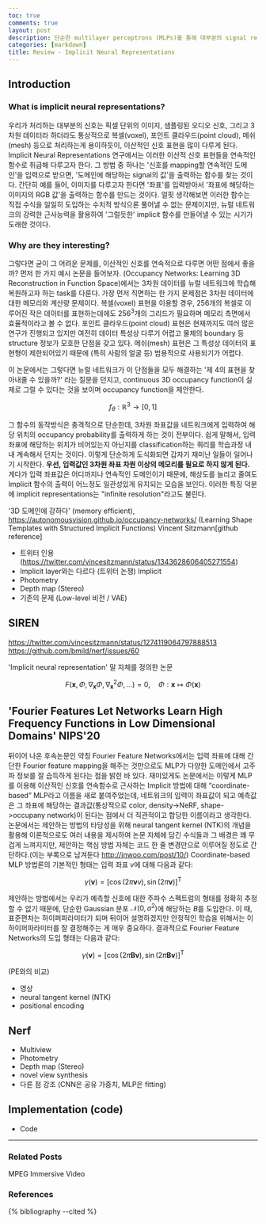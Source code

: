 ```yaml
---
toc: true
comments: true
layout: post
description: 단순한 multilayer perceptrons (MLPs)를 통해 대부분의 signal representations를 근사하는 방법으로, 최근 여러 vision task에서 압도적인 성능으로 대표 방법이 되어가고 있는 'implicit neural representations' 계열의 대표 논문들에 대하여 서술한다.  
categories: [markdown]
title: Review - Implicit Neural Representations 
---
```



## Introduction
### What is implicit neural representations?
우리가 처리하는 대부분의 신호는 픽셀 단위의 이미지, 샘플링된 오디오 신호, 그리고 3차원 데이터라 하더라도 통상적으로 복셀(voxel), 포인트 클라우드(point cloud), 메쉬(mesh) 등으로 처리하는게 용이하듯이, 이산적인 신호 표현을 많이 다루게 된다. Implicit Neural Representations 연구에서는 이러한 이산적 신호 표현들을 연속적인 함수로 취급해 다루고자 한다. 그 방법 중 하나는 '신호를 mapping할 연속적인 도메인'을 입력으로 받으면, '도메인에 해당하는 signal의 값'을 출력하는 함수를 찾는 것이다. 간단히 예를 들어, 이미지를 다루고자 한다면 '좌표'를 입력받아서 '좌표에 해당하는 이미지의 RGB 값'을 출력하는 함수를 만드는 것이다. 얼핏 생각해보면 이러한 함수는 직접 수식을 일일히 도입하는 수치적 방식으론 풀어낼 수 없는 문제이지만, 뉴럴 네트워크의 강력한 근사능력을 활용하여 '그럴듯한' implicit 함수를 만들어낼 수 있는 시기가 도래한 것이다.

### Why are they interesting?
그렇다면 굳이 그 어려운 문제를, 이산적인 신호를 연속적으로 다루면 어떤 점에서 좋을까? 먼저 한 가지 예시 논문을 들어보자. (Occupancy Networks: Learning 3D Reconstruction in Function Space)에서는 3차원 데이터를 뉴럴 네트워크에 학습해 복원하고자 하는 task를 다룬다. 가장 먼저 직면하는 한 가지 문제점은 3차원 데이터에 대한 메모리와 계산량 문제이다. 복셀(voxel) 표현을 이용할 경우, 256개의 복셀로 이루어진 작은 데이터를 표현하는데에도 $256^{3}$개의 그리드가 필요하며 메모리 측면에서 효율적이라고 볼 수 없다. 포인트 클라우드(point cloud) 표현은 현재까지도 여러 많은 연구가 진행되고 있지만 여전히 데이터 특성상 다루기 어렵고 물체의 boundary 등 structure 정보가 모호한 단점을 갖고 있다. 메쉬(mesh) 표현은 그 특성상 데이터의 표현형이 제한되어있기 때문에 (특히 사람의 얼굴 등) 범용적으로 사용되기가 어렵다. 

이 논문에서는 그렇다면 뉴럴 네트워크가 이 단점들을 모두 해결하는 '제 4의 표현을 찾아내줄 수 있을까?' 라는 질문을 던지고, continuous 3D occupancy function이 실제로 그럴 수 있다는 것을 보이며 occupancy function을 제안한다.

$$f_{\theta}: \mathbb{R}^{3} \rightarrow[0,1]$$

그 함수의 동작방식은 충격적으로 단순한데, 3차원 좌표값을 네트워크에게 입력하여 해당 위치의 occupancy probability를 출력하게 하는 것이 전부이다. 쉽게 말해서, 입력 좌표에 해당하는 위치가 비어있는지 아닌지를 classification하는 쿼리를 학습과정 내내 계속해서 던지는 것이다. 이렇게 단순하게 도식화되면 갑자기 재미난 일들이 일어나기 시작한다. **우선, 입력값인 3차원 좌표 차원 이상의 메모리를 필요로 하지 않게 된다.** 게다가 입력 좌표값은 어디까지나 연속적인 도메인이기 때문에, 해상도를 늘리고 줄여도 Implicit 함수의 출력이 어느정도 일관성있게 유지되는 모습을 보인다. 이러한 특징 덕분에 implicit representations는 "infinite resolution"라고도 불린다.


'3D 도메인에 강하다' (memory efficient), https://autonomousvision.github.io/occupancy-networks/
(Learning Shape Templates with Structured Implicit Functions)
Vincent Sitzmann[github reference]




- 트위터 인용 (https://twitter.com/vincesitzmann/status/1343628606405271554)
- Implicit layer와는 다르다 (트위터 논쟁)
Implicit 
- Photometry
- Depth map (Stereo)
- 기존의 문제 (Low-level 비전 / VAE)

## SIREN
https://twitter.com/vincesitzmann/status/1274119064797888513
https://github.com/bmild/nerf/issues/60

'Implicit neural representation' 말 자체를 정의한 논문

$$
F\left(\mathbf{x}, \Phi, \nabla_{\mathbf{x}} \Phi, \nabla_{\mathbf{x}}^{2} \Phi, \ldots\right)=0, \quad \Phi: \mathbf{x} \mapsto \Phi(\mathbf{x})
$$

## 'Fourier Features Let Networks Learn High Frequency Functions in Low Dimensional Domains' NIPS'20
뒤이어 나온 후속논문인 약칭 Fourier Feature Networks에서는 입력 좌표에 대해 간단한 Fourier feature mapping을 해주는 것만으로도 MLP가 다양한 도메인에서 고주파 정보를 잘 습득하게 된다는 점을 밝힌 바 있다. 재미있게도 논문에서는 이렇게 MLP를 이용해 이산적인 신호를 연속함수로 근사하는 Implicit 방법에 대해 “coordinate-based” MLP라고 이름을 새로 붙여주었는데, 네트워크의 입력이 좌표값이 되고 예측값은 그 좌표에 해당하는 결과값(통상적으로 color, density->NeRF, shape->occupany network)이 된다는 점에서 더 직관적이고 합당한 이름이라고 생각한다. 논문에서는 제안하는 방법의 타당성을 위해 neural tangent kernel (NTK)의 개념을 활용해 이론적으로도 여러 내용을 제시하여 논문 자체에 담긴 수식들과 그 배경은 꽤 무겁게 느껴지지만, 제안하는 핵심 방법 자체는 코드 한 줄 변경만으로 이루어질 정도로 간단하다.(이는 부록으로 남겨둔다 http://jnwoo.com/post/10/) Coordinate-based MLP 방법론의 기본적인 형태는 입력 좌표 $v$에 대해 다음과 같다:

$$
\gamma(\mathbf{v})=[\cos (2 \pi \mathbf{v} v), \sin (2 \pi \mathbf{v})]^{\mathrm{T}}
$$

제안하는 방법에서는 우리가 예측할 신호에 대한 주파수 스펙트럼의 형태를 정확히 추정할 수 없기 때문에, 단순한 Gaussian 분포 $\mathcal{N}\left(0, \sigma^{2}\right)$에 해당하는 $B$를 도입한다. 이 때, 표준편차는 하이퍼파라미터가 되며 뒤이어 설명하겠지만 안정적인 학습을 위해서는 이 하이퍼파라미터를 잘 결정해주는 게 매우 중요하다. 결과적으로 Fourier Feature Networks의 도입 형태는 다음과 같다:

$$
\gamma(\mathbf{v})=[\cos (2 \pi \mathbf{B} \mathbf{v}), \sin (2 \pi \mathbf{B} \mathbf{v})]^{\mathrm{T}}
$$


(PE와의 비교)


- 영상
- neural tangent kernel (NTK)
- positional encoding

## Nerf
- Multiview
- Photometry
- Depth map (Stereo)
- novel view synthesis 
- 다른 점 강조 (CNN은 공유 가중치, MLP은 fitting)


## Implementation (code)
- Code


---
### Related Posts
MPEG Immersive Video


### References
{% bibliography --cited %}